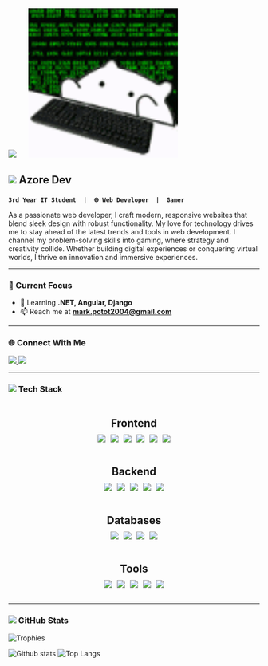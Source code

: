 <!-- BANNER SECTION -->
<div align="left">
  <img src="https://media4.giphy.com/media/v1.Y2lkPTc5MGI3NjExn280em9vcnRtdTBzbTU1YzcwMHQ0bzE2a3o4cTljbmd3cG84cnhvOSZlcD12MV9faW50ZXJuYWxfZ2lmX2J5X2lkJmN0PWc/kkwwub0ANo8wm2hXwE/giphy.gif" height="300">
  &nbsp;&nbsp;&nbsp;&nbsp;
  <img src="https://github.com/Mark20042/Mark20042/blob/main/hackir.gif?raw=true" height="300">
</div>

<!-- ABOUT ME SECTION WITH ANIMATION -->
## <img src="https://media.giphy.com/media/hvRJCLFzcasrR4ia7z/giphy.gif" width="25px"> Azore Dev
**`3rd Year IT Student  |  🌐 Web Developer  |  Gamer`**

As a passionate web developer, I craft modern, responsive websites that blend sleek design with robust functionality. My love for technology drives me to stay ahead of the latest trends and tools in web development. I channel my problem-solving skills into gaming, where strategy and creativity collide. Whether building digital experiences or conquering virtual worlds, I thrive on innovation and immersive experiences.

---

### 🎯 Current Focus
- 🌱 Learning **.NET, Angular, Django**  
- 📫 Reach me at **mark.potot2004@gmail.com**  

---

### 🌐 Connect With Me
<a href="https://www.instagram.com/azorezxc" target="_blank">
  <img src="https://img.shields.io/badge/Instagram-E4405F?logo=instagram&logoColor=white&style=for-the-badge" height="30">
</a>
<a href="https://www.facebook.com/makoyjoseph.minor" target="_blank">
  <img src="https://img.shields.io/badge/Facebook-1877F2?logo=facebook&logoColor=white&style=for-the-badge" height="30">
</a>

---

### <img src="https://media2.giphy.com/media/QssGEmpkyEOhBCb7e1/giphy.gif" width="25px"> Tech Stack
<div style="display: flex; flex-direction: column; align-items: center; text-align: center;">

  <!-- Frontend -->
  <div style="display: flex; flex-direction: column; align-items: center; text-align: center;">
    <h2 style="margin-bottom: 10px;">Frontend</h2>
    <div style="display: flex; justify-content: center; flex-wrap: wrap; gap: 10px;">
      <img src="https://img.shields.io/badge/tailwindcss-%2338B2AC.svg?style=for-the-badge&logo=tailwind-css&logoColor=white">
      <img src="https://img.shields.io/badge/angular-%23DD0031.svg?style=for-the-badge&logo=angular&logoColor=white">
      <img src="https://img.shields.io/badge/svelte-%23FF3E00.svg?style=for-the-badge&logo=svelte&logoColor=white">
      <img src="https://img.shields.io/badge/react-%2320232a.svg?style=for-the-badge&logo=react&logoColor=%2361DAFB">
      <img src="https://img.shields.io/badge/bootstrap-%23563D7C.svg?style=for-the-badge&logo=bootstrap&logoColor=white">
      <img src="https://img.shields.io/badge/jquery-%230769AD.svg?style=for-the-badge&logo=jquery&logoColor=white">
    </div>
  </div>

  <br>

  <!-- Backend -->
  <h2 style="margin-bottom: 10px;">Backend</h2>
  <div style="display: flex; justify-content: center; flex-wrap: wrap; gap: 10px;">
    <img src="https://img.shields.io/badge/.NET-%235C2D91.svg?style=for-the-badge&logo=dotnet&logoColor=white">
    <img src="https://img.shields.io/badge/django-%23092E20.svg?style=for-the-badge&logo=django&logoColor=white">
    <img src="https://img.shields.io/badge/Django%20REST-%23092E20.svg?style=for-the-badge&logo=django&logoColor=white">
    <img src="https://img.shields.io/badge/express.js-%23404d59.svg?style=for-the-badge&logo=express&logoColor=%2361DAFB">
    <img src="https://img.shields.io/badge/node.js-6DA55F?style=for-the-badge&logo=node.js&logoColor=white">
  </div>

  <br>

  <!-- Databases -->
  <h2 style="margin-bottom: 10px;">Databases</h2>
  <div style="display: flex; justify-content: center; flex-wrap: wrap; gap: 10px;">
    <img src="https://img.shields.io/badge/mysql-%2300f.svg?style=for-the-badge&logo=mysql&logoColor=white">
    <img src="https://img.shields.io/badge/microsoft%20sql%20server-%23CC2927.svg?style=for-the-badge&logo=microsoft%20sql%20server&logoColor=white">
    <img src="https://img.shields.io/badge/sqlite-%2307405e.svg?style=for-the-badge&logo=sqlite&logoColor=white">
    <img src="https://img.shields.io/badge/mongodb-%234ea94b.svg?style=for-the-badge&logo=mongodb&logoColor=white">
  </div>

  <br>

  <!-- Tools -->
  <h2 style="margin-bottom: 10px;">Tools</h2>
  <div style="display: flex; justify-content: center; flex-wrap: wrap; gap: 10px;">
    <img src="https://img.shields.io/badge/arduino-%2300979D.svg?style=for-the-badge&logo=arduino&logoColor=white">
    <img src="https://img.shields.io/badge/figma-%23F24E1E.svg?style=for-the-badge&logo=figma&logoColor=white">
    <img src="https://img.shields.io/badge/canva-%2300C4CC.svg?style=for-the-badge&logo=canva&logoColor=white">
    <img src="https://img.shields.io/badge/autocad-%23E51050.svg?style=for-the-badge&logo=autodesk&logoColor=white">
    <img src="https://img.shields.io/badge/photoshop-%2331A8FF.svg?style=for-the-badge&logo=adobephotoshop&logoColor=white">
  </div>

</div>



 <br>

---

### <img src="https://media.giphy.com/media/iY8CRBdQXODJSCERIr/giphy.gif" width="25px"> GitHub Stats
![Trophies](https://github-profile-trophy.vercel.app/?username=Mark20042&theme=radical&no-frame=true&no-bg=false&margin-w=4)

![Github stats](https://github-readme-stats.vercel.app/api?username=Mark20042&theme=blueberry&count_private=true&hide_border=true&line_height=20)
![Top Langs](https://github-readme-stats.vercel.app/api/top-langs/?username=Mark20042&layout=compact&theme=blueberry&count_private=true&hide_border=true)
